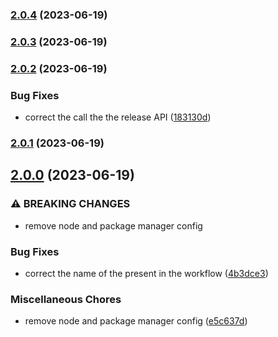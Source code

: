 ### [2.0.4](https://github.com/kodehort/eslint-config-kodehort/compare/v2.0.3...v2.0.4) (2023-06-19)

### [2.0.3](https://github.com/kodehort/eslint-config-kodehort/compare/v2.0.2...v2.0.3) (2023-06-19)

### [2.0.2](https://github.com/kodehort/eslint-config-kodehort/compare/v2.0.1...v2.0.2) (2023-06-19)


### Bug Fixes

* correct the call the the release API ([183130d](https://github.com/kodehort/eslint-config-kodehort/commit/183130dd9db9dae1652c791c6cb5cb7905a9ed31))

### [2.0.1](https://github.com/kodehort/eslint-config-kodehort/compare/v2.0.0...v2.0.1) (2023-06-19)

## [2.0.0](https://github.com/kodehort/eslint-config-kodehort/compare/v1.1.0...v2.0.0) (2023-06-19)


### ⚠ BREAKING CHANGES

* remove node and package manager config

### Bug Fixes

* correct the name of the present in the workflow ([4b3dce3](https://github.com/kodehort/eslint-config-kodehort/commit/4b3dce3eed50061c7c862adb57477e15f3de44be))


### Miscellaneous Chores

* remove node and package manager config ([e5c637d](https://github.com/kodehort/eslint-config-kodehort/commit/e5c637d2f1b4778ec0940ee71f11129b1e90ba89))

